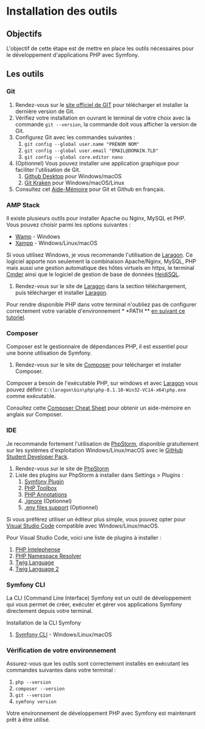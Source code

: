 # Installation des outils

## Objectifs

L'objectif de cette étape est de mettre en place les outils nécessaires pour le développement d'applications PHP avec
Symfony.

## Les outils

### Git

1. Rendez-vous sur le [site officiel de GIT](https://git-scm.com/) pour télécharger et installer la dernière version de
   Git.
2. Vérifiez votre installation en ouvrant le terminal de votre choix avec la commande `git --version`, la commande doit
   vous afficher la version de Git.
3. Configurez Git avec les commandes suivantes :
    1. `git config --global user.name "PRÉNOM NOM"`
    2. `git config --global user.email "EMAIL@DOMAIN.TLD"`
    3. `git config --global core.editor nano`
4. (Optionnel) Vous pouvez installer une application graphique pour faciliter l'utilisation de Git.
    1. [Github Desktop](https://desktop.github.com/) pour Windows/macOS
    2. [Git Kraken](https://www.gitkraken.com/) pour Windows/macOS/Linux
5. Consultez cet [Aide-Mémoire](https://training.github.com/downloads/fr/github-git-cheat-sheet.pdf) pour Git et Github
   en français.

### AMP Stack

Il existe plusieurs outils pour installer Apache ou Nginx, MySQL et PHP. Vous pouvez choisir parmi les options
suivantes :

* [Wamp](http://www.wampserver.com/) - Windows
* [Xampp](https://www.apachefriends.org/fr/index.html) - Windows/Linux/macOS

Si vous utilisez Windows, je vous recommande l'utilisation de [Laragon](https://laragon.org/). Ce logiciel apporte non
seulement la
combinaison Apache/Nginx, MySQL, PHP mais aussi une gestion automatique des hôtes virtuels en https, le terminal
[Cmder](http://cmder.net/) ainsi que le logiciel de gestion de base de données [HeidiSQL](https://www.heidisql.com/).

1. Rendez-vous sur le site de [Laragon](https://laragon.org/) dans la section téléchargement, puis télécharger et
   installer
   [Laragon](https://laragon.org/).

Pour rendre disponible PHP dans votre terminal n'oubliez pas de configurer correctement votre variable d'environnement *
*PATH
** [en suivant ce tutoriel](https://www.forevolve.com/en/articles/2016/10/27/how-to-add-your-php-runtime-directory-to-your-windows-10-path-environment-variable/).

### Composer

Composer est le gestionnaire de dépendances PHP, il est essentiel pour une bonne utilisation de Symfony.

1. Rendez-vous sur le site de [Composer](https://getcomposer.org/) pour télécharger et installer Composer.

Composer a besoin de l'exécutable PHP, sur windows et avec [Laragon](https://laragon.org/) vous pouvez
définir `C:\laragon\bin\php\php-8.1.10-Win32-VC14-x64\php.exe` comme exécutable.

Consultez cette [Composer Cheat Sheet](http://composer.json.jolicode.com/) pour obtenir un aide-mémoire en anglais sur
Composer.

### IDE

Je recommande fortement l'utilisation de [PhpStorm](https://www.jetbrains.com/phpstorm/), disponible gratuitement sur
les systèmes d'exploitation
Windows/Linux/macOS avec le [GitHub Student Developer Pack](https://education.github.com/pack).

1. Rendez-vous sur le site de [PhpStorm](https://www.jetbrains.com/phpstorm/)
2. Liste des plugins sur PhpStorm à installer dans Settings > Plugins :
    1. [Symfony Plugin](https://plugins.jetbrains.com/plugin/7219-symfony-plugin)
    2. [PHP Toolbox](https://plugins.jetbrains.com/plugin/8133-php-toolbox)
    3. [PHP Annotations](https://plugins.jetbrains.com/plugin/7320-php-annotations)
    4. [.ignore](https://plugins.jetbrains.com/plugin/7495--ignore) (Optionnel)
    5. [.env files support](https://plugins.jetbrains.com/plugin/9525--env-files-support) (Optionnel)

Si vous préférez utiliser un éditeur plus simple, vous pouvez opter
pour [Visual Studio Code](https://code.visualstudio.com/) compatible avec
Windows/Linux/macOS.

Pour Visual Studio Code, voici une liste de plugins à installer :

1. [PHP Intelephense](https://marketplace.visualstudio.com/items?itemName=bmewburn.vscode-intelephense-client)
2. [PHP Namespace Resolver](https://marketplace.visualstudio.com/items?itemName=MehediDracula.php-namespace-resolver)
3. [Twig Language](https://marketplace.visualstudio.com/items?itemName=mblode.twig-language)
4. [Twig Language 2](https://marketplace.visualstudio.com/items?itemName=mblode.twig-language-2)

### Symfony CLI

La CLI (Command Line Interface) Symfony est un outil de développement qui vous permet de créer, exécuter et gérer vos
applications Symfony directement depuis votre terminal.

Installation de la CLI Symfony

1. [Symfony CLI](https://symfony.com/download) - Windows/Linux/macOS

### Vérification de votre environnement

Assurez-vous que les outils sont correctement installés en exécutant les commandes suivantes dans votre terminal :

1. `php --version`
2. `composer --version`
3. `git --version`
4. `symfony version`

Votre environnement de développement PHP avec Symfony est maintenant prêt à être utilisé.